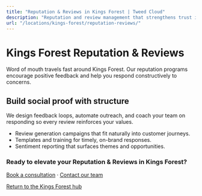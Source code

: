 ```yaml
---
title: "Reputation & Reviews in Kings Forest | Tweed Cloud"
description: "Reputation and review management that strengthens trust in Kings Forest."
url: "/locations/kings-forest/reputation-reviews/"
---
```


# Kings Forest Reputation & Reviews

Word of mouth travels fast around Kings Forest. Our reputation programs encourage positive feedback and help you respond constructively to concerns.

## Build social proof with structure

We design feedback loops, automate outreach, and coach your team on responding so every review reinforces your values.

- Review generation campaigns that fit naturally into customer journeys.
- Templates and training for timely, on-brand responses.
- Sentiment reporting that surfaces themes and opportunities.

### Ready to elevate your Reputation & Reviews in Kings Forest?

[Book a consultation](/consultation/) · [Contact our team](/contact/)

[Return to the Kings Forest hub](/locations/kings-forest/)
